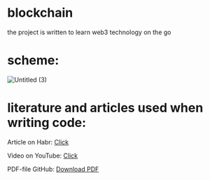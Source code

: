 # blockchain
the project is written to learn web3 technology on the go
# scheme:
![Untitled (3)](https://github.com/MaksimUlitin/blockchain/assets/97765224/0b777c65-4b0c-4c3b-a06f-03ddda4e9db6)


# literature and articles used when writing code:
<p>Article on Habr: <a href="https://habr.com/ru/articles/569514/">Click</a></p>
    <p>Video on YouTube: <a href="https://youtu.be/mp3I1HtEKfU?si=Gm3O1sVN4V66Xr7F">Click</a></p>
    <p>PDF-file GitHub: <a href="https://github.com/Number571/Blockchain/blob/master/_example/blockchain.pdf">Download PDF</a></p> 
